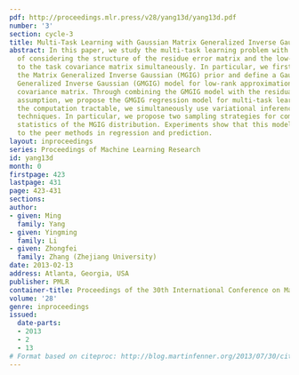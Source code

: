 ```yaml
---
pdf: http://proceedings.mlr.press/v28/yang13d/yang13d.pdf
number: '3'
section: cycle-3
title: Multi-Task Learning with Gaussian Matrix Generalized Inverse Gaussian Model
abstract: In this paper, we study the multi-task learning problem with a new perspective
  of considering the structure of the residue error matrix and the low-rank approximation
  to the task covariance matrix simultaneously. In particular, we first introduce
  the Matrix Generalized Inverse Gaussian (MGIG) prior and define a Gaussian Matrix
  Generalized Inverse Gaussian (GMGIG) model for low-rank approximation to the task
  covariance matrix. Through combining the GMGIG model with the residual error structure
  assumption, we propose the GMGIG regression model for multi-task learning. To make
  the computation tractable, we simultaneously use variational inference and sampling
  techniques. In particular, we propose two sampling strategies for computing the
  statistics of the MGIG distribution. Experiments show that this model is superior
  to the peer methods in regression and prediction.
layout: inproceedings
series: Proceedings of Machine Learning Research
id: yang13d
month: 0
firstpage: 423
lastpage: 431
page: 423-431
sections: 
author:
- given: Ming
  family: Yang
- given: Yingming
  family: Li
- given: Zhongfei
  family: Zhang (Zhejiang University)
date: 2013-02-13
address: Atlanta, Georgia, USA
publisher: PMLR
container-title: Proceedings of the 30th International Conference on Machine Learning
volume: '28'
genre: inproceedings
issued:
  date-parts:
  - 2013
  - 2
  - 13
# Format based on citeproc: http://blog.martinfenner.org/2013/07/30/citeproc-yaml-for-bibliographies/
---
```

